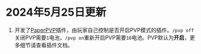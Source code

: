 
# 2024年5月25日更新

1. 开发了[PaperPVP](../plugins/paper-pvp)插件，由玩家自己控制是否开启PVP模式的插件。`/pvp off`关闭PVP需要`1`电池，`/pvp on`重新开启PVP需要`10`电池。PVP默认为**开启**，更多细节请查看插件文档。